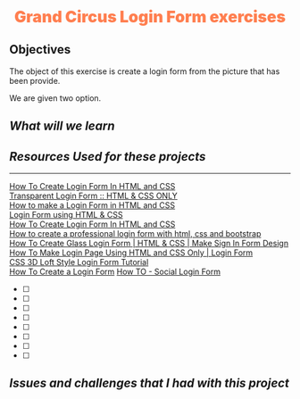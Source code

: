 <div style= text-align:center;font-size:2em;color:coral;font-weight:900> Grand Circus Login Form exercises</div>

## Objectives
The object of this exercise is create a login form from the picture that has been provide. 

We are given two option. 



## *What will we learn* 

## *Resources Used for these projects* 
---------------
[How To Create Login Form In HTML and CSS](https://www.youtube.com/watch?v=p30Zl8yHRA8)  
[Transparent Login Form :: HTML & CSS ONLY](https://www.youtube.com/watch?v=X9Eh7_FUYzw)  
[How to make a Login Form in HTML and CSS](https://www.youtube.com/watch?v=gmqd3Pl5bHk)  
[Login Form using HTML & CSS](https://www.youtube.com/watch?v=1BLKtBM1X14)  
[How To Create Login Form In HTML and CSS](https://morioh.com/p/cea03672d6fa)  
[How to create a professional login form with html, css and bootstrap](https://www.youtube.com/watch?v=zfXtesHYuVU)  
[How To Create Glass Login Form | HTML & CSS | Make Sign In Form Design](https://www.youtube.com/watch?v=evtuuR6Q5DA)  
[How To Make Login Page Using HTML and CSS Only | Login Form](https://www.youtube.com/watch?v=AzDxbbW4Zj4)  
[CSS 3D Loft Style Login Form Tutorial](https://www.youtube.com/watch?v=V-J3AWFXIYM)  
[How To Create a Login Form](https://www.w3schools.com/howto/howto_css_login_form.asp)
[How TO - Social Login Form](https://www.w3schools.com/howto/howto_css_social_login.asp)  

* [ ]
* [ ]
* [ ]
* [ ]
* [ ]
* [ ]
* [ ]
* [ ]


## *Issues and challenges that I had with this project*